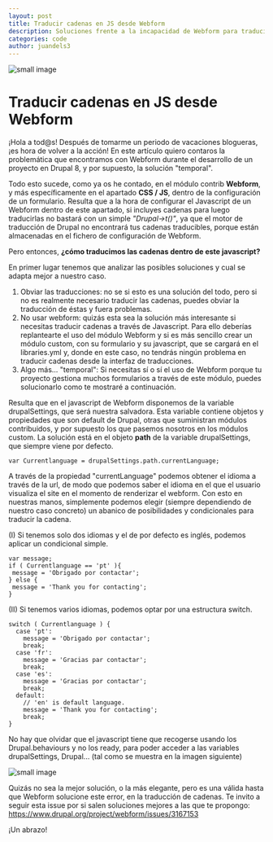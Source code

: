 ```yaml
---
layout: post
title: Traducir cadenas en JS desde Webform
description: Soluciones frente a la incapacidad de Webform para traducir cadenas directamente desde javascript.
categories: code
author: juandels3
---
```


![small image]({{site.baseurl}}/images/javascript.jpg)

# Traducir cadenas en JS desde Webform

¡Hola a tod@s! Después de tomarme un periodo de vacaciones blogueras, ¡es hora de volver a la acción!
En este artículo quiero contaros la problemática que encontramos con Webform durante el desarrollo de un proyecto en Drupal 8, y por supuesto, la solución "temporal".

Todo esto sucede, como ya os he contado, en el módulo contrib **Webform**, y más específicamente en el apartado **CSS / JS**, dentro de la configuración de un formulario.
Resulta que a la hora de configurar el Javascript de un Webform dentro de este apartado, si incluyes cadenas para luego traducirlas no bastará con un simple *"Drupal->t()"*, ya que el motor de traducción de Drupal no encontrará tus cadenas traducibles, porque están almacenadas en el fichero de configuración de Webform.

Pero entonces, **¿cómo traducimos las cadenas dentro de este javascript?**

En primer lugar tenemos que analizar las posibles soluciones y cual se adapta mejor a nuestro caso.

1. Obviar las traducciones: no se si esto es una solución del todo, pero si no es realmente necesario traducir las cadenas, puedes obviar la traducción de éstas y fuera problemas.
2. No usar webform: quizás esta sea la solución más interesante si necesitas traducir cadenas a través de Javascript. Para ello deberías replantearte el uso del módulo Webform y si es más sencillo crear un módulo custom, con su formulario y su javascript, que se cargará en el libraries.yml y, donde en este caso, no tendrás ningún problema en traducir cadenas desde la interfaz de traducciones.
3. Algo más... "temporal": Si necesitas sí o sí el uso de Webform porque tu proyecto gestiona muchos formularios a través de este módulo, puedes solucionarlo como te mostraré a continuación.

Resulta que en el javascript de Webform disponemos de la variable drupalSettings, que será nuestra salvadora. Esta variable contiene objetos y propiedades que son default de Drupal, otras que suministran módulos contribuidos, y por supuesto los que pasemos nosotros en los módulos custom. La solución está en el objeto **path** de la variable drupalSettings, que siempre viene por defecto.

    var Currentlanguage = drupalSettings.path.currentLanguage;

A través de la propiedad "currentLanguage" podemos obtener el idioma a través de la url, de modo que podemos saber el idioma en el que el usuario visualiza el site en el momento de renderizar el webform.
Con esto en nuestras manos, simplemente podemos elegir (siempre dependiendo de nuestro caso concreto) un abanico de posibilidades y condicionales para traducir la cadena.

(I) Si tenemos solo dos idiomas y el de por defecto es inglés, podemos aplicar un condicional simple.

    var message;
    if ( Currentlanguage == 'pt' ){
     message = 'Obrigado por contactar';
    } else {
     message = 'Thank you for contacting';
    }

(II) Si tenemos varios idiomas, podemos optar por una estructura switch.

    switch ( Currentlanguage ) {
      case 'pt':
        message = 'Obrigado por contactar';
        break;
      case 'fr':
        message = 'Gracias par contactar';
        break;
      case 'es':
        message = 'Gracias por contactar';
        break;
      default:
        // 'en' is default language.
        message = 'Thank you for contacting';  
        break;
    }

No hay que olvidar que el javascript tiene que recogerse usando los Drupal.behaviours y no los ready, para poder acceder a las variables drupalSettings, Drupal... (tal como se muestra en la imagen siguiente)

![small image]({{site.baseurl}}/images/js_webform_example.png)

Quizás no sea la mejor solución, o la más elegante, pero es una válida hasta que Webform solucione este error, en la traducción de cadenas.
Te invito a seguir esta issue por si salen soluciones mejores a las que te propongo: https://www.drupal.org/project/webform/issues/3167153

¡Un abrazo!




